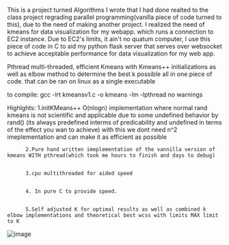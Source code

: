 This is a project turned Algorithms I wrote that I had done realted to the class project regrading parallel programming(vanilla piece of code turned to this), due to the need of making another project. I realized the need of kmeans for data visualization for my webapp. which runs a connection to EC2 instance.
Due to EC2's limits, it ain't no quatum computer, I use this piece of code in C to aid my python flask server that serves over websocket to achieve acceptable performance for data visualization for my web app.

Pthread multi-threaded, efficient Kmeans with Kmeans++ initializations as well as elbow method to determine the best k possible all in one piece of code. that can be ran on linux as a single executable

to compile: gcc -lrt kmeansv1.c -o kmeans -lm -lpthread
no warnings

Highlghts: 1.initKMeans++ O(nlogn) implementation where normal rand kmeans is not scientific and applicable due to some undefined behavior by rand() (its always predefined interms of predicability and undefined in terms of the effect you wan to achieve)
              with this we dont need n^2 imeplementation and can make it as efficient as possible

              
          2.Pure hand written imeplementation of the vannilla version of kmeans WITH pthread(which took me hours to finish and days to debug)

          
          3.cpu multithreaded for aided speed

          
          4. In pure C to provide speed.

          
          5.Self adjusted K for optimal results as well as combined k elbow implementations and theoretical best wcss with limits MAX limit to K
          
![image](https://github.com/user-attachments/assets/3ed466fa-90c6-4784-9720-557dc79d2b1a)
